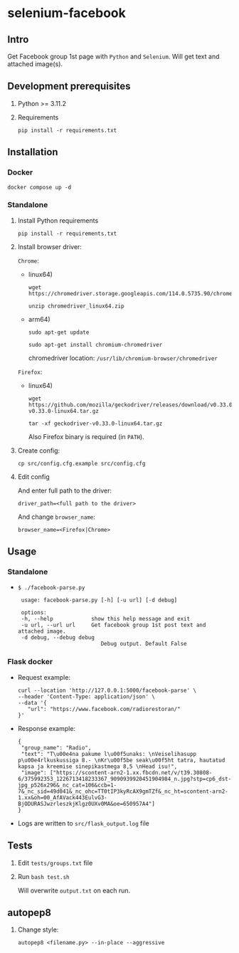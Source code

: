 # selenium-facebook

## Intro

Get Facebook group 1st page with `Python` and `Selenium`. Will get text and attached image(s).

## Development prerequisites 

1. Python >= 3.11.2

1. Requirements

       pip install -r requirements.txt

## Installation

### Docker

    docker compose up -d

### Standalone

1. Install Python requirements

       pip install -r requirements.txt

1. Install browser driver:

    `Chrome`:

    * linux64)


          wget https://chromedriver.storage.googleapis.com/114.0.5735.90/chromedriver_linux64.zip

          unzip chromedriver_linux64.zip 

    * arm64)
        
          sudo apt-get update

          sudo apt-get install chromium-chromedriver
        
        chromedriver location: `/usr/lib/chromium-browser/chromedriver`

    `Firefox`:

    * linux64)

          wget https://github.com/mozilla/geckodriver/releases/download/v0.33.0/geckodriver-v0.33.0-linux64.tar.gz

          tar -xf geckodriver-v0.33.0-linux64.tar.gz
        
       Also Firefox binary is required (in `PATH`).

1. Create config:

       cp src/config.cfg.example src/config.cfg

1. Edit config
    
    And enter full path to the driver:

       driver_path=<full path to the driver>
    
    And change `browser_name`:
        
       browser_name=<Firefox|Chrome>

## Usage

### Standalone

* `$ ./facebook-parse.py`

       usage: facebook-parse.py [-h] [-u url] [-d debug]

       options:
       -h, --help            show this help message and exit
       -u url, --url url     Get facebook group 1st post text and attached image.
       -d debug, --debug debug
                                Debug output. Default False

### Flask docker

* Request example:
    
      curl --location 'http://127.0.0.1:5000/facebook-parse' \
      --header 'Content-Type: application/json' \
      --data '{
         "url": "https://www.facebook.com/radiorestoran/"
      }'

* Response example:

      {
       "group_name": "Radio", 
       "text": "T\u00e4na pakume l\u00f5unaks: \nVeiselihasupp p\u00e4rlkuskussiga 8.- \nKr\u00f5be seak\u00f5ht tatra, hautatud kapsa ja kreemise sinepikastmega 8,5 \nHead isu!", 
       "image": ["https://scontent-arn2-1.xx.fbcdn.net/v/t39.30808-6/375992353_1226713418233367_9090939920451904984_n.jpg?stp=cp6_dst-jpg_p526x296&_nc_cat=106&ccb=1-7&_nc_sid=49d041&_nc_ohc=TT0tIP3kyRcAX9gmTZf&_nc_ht=scontent-arn2-1.xx&oh=00_AfAVack443EulvG3-BjODURASJwzrleszkjKlgz0UXv0MA&oe=650957A4"]
      }

* Logs are written to `src/flask_output.log` file

## Tests

1. Edit `tests/groups.txt` file

1. Run `bash test.sh`
    
    Will overwrite `output.txt` on each run. 

## autopep8

1. Change style:

       autopep8 <filename.py> --in-place --aggressive
